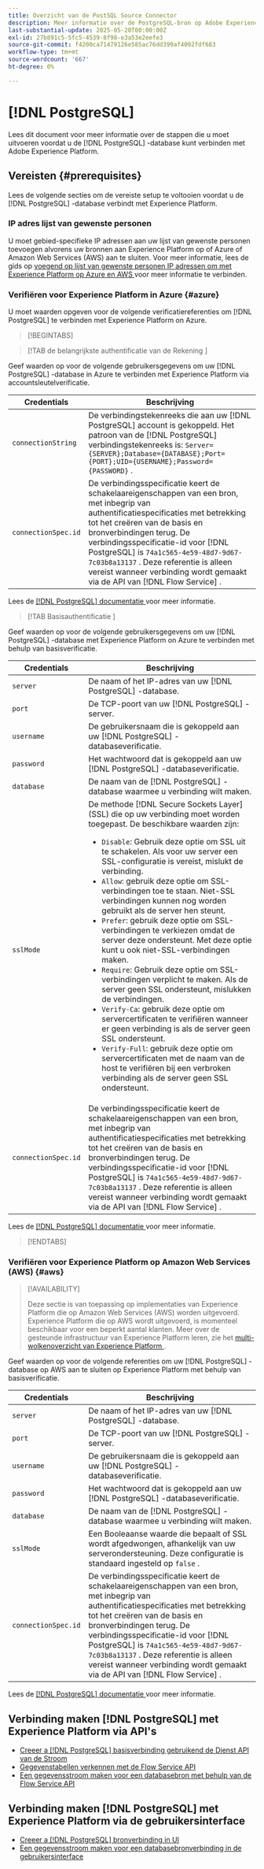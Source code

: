 ```yaml
---
title: Overzicht van de PostSQL Source Connector
description: Meer informatie over de PostgreSQL-bron op Adobe Experience Platform.
last-substantial-update: 2025-05-20T00:00:00Z
exl-id: 27b891c5-5fc5-4539-8f98-e3a53e2eefe3
source-git-commit: f4200ca71479126e585ac76dd399af4092fdf683
workflow-type: tm+mt
source-wordcount: '667'
ht-degree: 0%

---
```


# [!DNL PostgreSQL]

Lees dit document voor meer informatie over de stappen die u moet uitvoeren voordat u de [!DNL PostgreSQL] -database kunt verbinden met Adobe Experience Platform.

## Vereisten {#prerequisites}

Lees de volgende secties om de vereiste setup te voltooien voordat u de [!DNL PostgreSQL] -database verbindt met Experience Platform.

### IP adres lijst van gewenste personen

U moet gebied-specifieke IP adressen aan uw lijst van gewenste personen toevoegen alvorens uw bronnen aan Experience Platform op of Azure of Amazon Web Services (AWS) aan te sluiten. Voor meer informatie, lees de gids op [ voegend op lijst van gewenste personen IP adressen om met Experience Platform op Azure en AWS ](../../ip-address-allow-list.md) voor meer informatie te verbinden.

### Verifiëren voor Experience Platform in Azure {#azure}

U moet waarden opgeven voor de volgende verificatiereferenties om [!DNL PostgreSQL] te verbinden met Experience Platform on Azure.

>[!BEGINTABS]

>[!TAB  de belangrijkste authentificatie van de Rekening ]

Geef waarden op voor de volgende gebruikersgegevens om uw [!DNL PostgreSQL] -database in Azure te verbinden met Experience Platform via accountsleutelverificatie.

| Credentials | Beschrijving |
| --- | --- |
| `connectionString` | De verbindingstekenreeks die aan uw [!DNL PostgreSQL] account is gekoppeld. Het patroon van de [!DNL PostgreSQL] verbindingstekenreeks is: `Server={SERVER};Database={DATABASE};Port={PORT};UID={USERNAME};Password={PASSWORD}` . |
| `connectionSpec.id` | De verbindingsspecificatie keert de schakelaareigenschappen van een bron, met inbegrip van authentificatiespecificaties met betrekking tot het creëren van de basis en bronverbindingen terug. De verbindingsspecificatie-id voor [!DNL PostgreSQL] is `74a1c565-4e59-48d7-9d67-7c03b8a13137` . Deze referentie is alleen vereist wanneer verbinding wordt gemaakt via de API van [!DNL Flow Service] . |

Lees de [[!DNL PostgreSQL]  documentatie ](https://www.postgresql.org/docs/current/) voor meer informatie.

>[!TAB  Basisauthentificatie ]

Geef waarden op voor de volgende gebruikersgegevens om uw [!DNL PostgreSQL] -database met Experience Platform on Azure te verbinden met behulp van basisverificatie.

| Credentials | Beschrijving |
| --- | --- |
| `server` | De naam of het IP-adres van uw [!DNL PostgreSQL] -database. |
| `port` | De TCP-poort van uw [!DNL PostgreSQL] -server. |
| `username` | De gebruikersnaam die is gekoppeld aan uw [!DNL PostgreSQL] -databaseverificatie. |
| `password` | Het wachtwoord dat is gekoppeld aan uw [!DNL PostgreSQL] -databaseverificatie. |
| `database` | De naam van de [!DNL PostgreSQL] -database waarmee u verbinding wilt maken. |
| `sslMode` | De methode [!DNL Secure Sockets Layer] (SSL) die op uw verbinding moet worden toegepast. De beschikbare waarden zijn: <ul><li>`Disable`: Gebruik deze optie om SSL uit te schakelen. Als voor uw server een SSL-configuratie is vereist, mislukt de verbinding.</li><li>`Allow`: gebruik deze optie om SSL-verbindingen toe te staan. Niet-SSL verbindingen kunnen nog worden gebruikt als de server hen steunt.</li><li>`Prefer`: gebruik deze optie om SSL-verbindingen te verkiezen omdat de server deze ondersteunt. Met deze optie kunt u ook niet-SSL-verbindingen maken.</li><li>`Require`: Gebruik deze optie om SSL-verbindingen verplicht te maken. Als de server geen SSL ondersteunt, mislukken de verbindingen.</li><li>`Verify-Ca`: gebruik deze optie om servercertificaten te verifiëren wanneer er geen verbinding is als de server geen SSL ondersteunt.</li><li>`Verify-Full`: gebruik deze optie om servercertificaten met de naam van de host te verifiëren bij een verbroken verbinding als de server geen SSL ondersteunt.</li></ul> |
| `connectionSpec.id` | De verbindingsspecificatie keert de schakelaareigenschappen van een bron, met inbegrip van authentificatiespecificaties met betrekking tot het creëren van de basis en bronverbindingen terug. De verbindingsspecificatie-id voor [!DNL PostgreSQL] is `74a1c565-4e59-48d7-9d67-7c03b8a13137` . Deze referentie is alleen vereist wanneer verbinding wordt gemaakt via de API van [!DNL Flow Service] . |

Lees de [[!DNL PostgreSQL]  documentatie ](https://www.postgresql.org/docs/current/) voor meer informatie.

>[!ENDTABS]

### Verifiëren voor Experience Platform op Amazon Web Services (AWS) {#aws}

>[!AVAILABILITY]
>
>Deze sectie is van toepassing op implementaties van Experience Platform die op Amazon Web Services (AWS) worden uitgevoerd. Experience Platform die op AWS wordt uitgevoerd, is momenteel beschikbaar voor een beperkt aantal klanten. Meer over de gesteunde infrastructuur van Experience Platform leren, zie het [ multi-wolkenoverzicht van Experience Platform ](../../../landing/multi-cloud.md).

Geef waarden op voor de volgende referenties om uw [!DNL PostgreSQL] -database op AWS aan te sluiten op Experience Platform met behulp van basisverificatie.

| Credentials | Beschrijving |
| --- | --- |
| `server` | De naam of het IP-adres van uw [!DNL PostgreSQL] -database. |
| `port` | De TCP-poort van uw [!DNL PostgreSQL] -server. |
| `username` | De gebruikersnaam die is gekoppeld aan uw [!DNL PostgreSQL] -databaseverificatie. |
| `password` | Het wachtwoord dat is gekoppeld aan uw [!DNL PostgreSQL] -databaseverificatie. |
| `database` | De naam van de [!DNL PostgreSQL] -database waarmee u verbinding wilt maken. |
| `sslMode` | Een Booleaanse waarde die bepaalt of SSL wordt afgedwongen, afhankelijk van uw serverondersteuning. Deze configuratie is standaard ingesteld op `false` . |
| `connectionSpec.id` | De verbindingsspecificatie keert de schakelaareigenschappen van een bron, met inbegrip van authentificatiespecificaties met betrekking tot het creëren van de basis en bronverbindingen terug. De verbindingsspecificatie-id voor [!DNL PostgreSQL] is `74a1c565-4e59-48d7-9d67-7c03b8a13137` . Deze referentie is alleen vereist wanneer verbinding wordt gemaakt via de API van [!DNL Flow Service] . |

Lees de [[!DNL PostgreSQL]  documentatie ](https://www.postgresql.org/docs/current/) voor meer informatie.

## Verbinding maken [!DNL PostgreSQL] met Experience Platform via API&#39;s

* [Creeer a [!DNL PostgreSQL]  basisverbinding gebruikend de Dienst API van de Stroom](../../tutorials/api/create/databases/postgres.md)
* [Gegevenstabellen verkennen met de Flow Service API](../../tutorials/api/explore/tabular.md)
* [Een gegevensstroom maken voor een databasebron met behulp van de Flow Service API](../../tutorials/api/collect/database-nosql.md)

## Verbinding maken [!DNL PostgreSQL] met Experience Platform via de gebruikersinterface

* [Creeer a [!DNL PostgreSQL]  bronverbinding in UI](../../tutorials/ui/create/databases/postgres.md)
* [Een gegevensstroom maken voor een databasebronverbinding in de gebruikersinterface](../../tutorials/ui/dataflow/databases.md)
